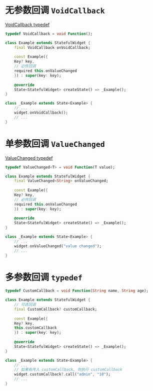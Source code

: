 # 无参数回调 `VoidCallback`

[VoidCallback typedef](https://api.flutter.dev/flutter/dart-ui/VoidCallback.html)

```dart
typedef VoidCallback = void Function();
```

```dart
class Example extends StatefulWidget {
	final VoidCallback onVoidCallback;
	
	const Example({
	Key? key,
	// 必传回调
	required this.onValueChanged
	}) : super(key: key);
	
	@override
	State<StatefulWidget> createState() => _Example();
}

class _Example extends State<Example> {
	// ...
	widget.onVoidCallback();
	// ...
}
```

# 单参数回调 `ValueChanged`

[ValueChanged typedef](https://api.flutter.dev/flutter/foundation/ValueChanged.html)

```dart
typedef ValueChanged<T> = void Function(T value);
```

```dart
class Example extends StatefulWidget {
	final ValueChanged<String> onValueChanged;
	
	const Example({
	Key? key,
	// 必传回调
	required this.onValueChanged
	}) : super(key: key);
	
	@override
	State<StatefulWidget> createState() => _Example();
}

class _Example extends State<Example> {
	// ...
	widget.onValueChanged("value changed");
	// ...
}
```

# 多参数回调 `typedef`

```dart
typedef CustomCallback = void Function(String name, String age);

class Example extends StatefulWidget {
	// 可选回调
	final CustomCallback? customCallback;
	
	const Example({
	Key? key,
	this.customCallback
	}) : super(key: key);
	
	@override
	State<StatefulWidget> createState() => _Example();
}

class _Example extends State<Example> {
	// ...
	// 如果有传入 customCallback, 则执行 customCallback
	widget.customCallback?.call("admin", "18");
	// ...
}
```
